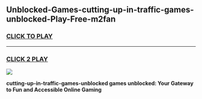 
## Unblocked-Games-cutting-up-in-traffic-games-unblocked-Play-Free-m2fan
<h3>
<a href="https://premium76.site?title=cutting-up-in-traffic-games-unblocked&ref=18A">CLICK TO PLAY</a></h3>
<hr>

<h3>
<a href="https://premium76.site?title=cutting-up-in-traffic-games-unblocked&ref=18A">CLICK 2 PLAY</a>
  
</h3>

<a href="https://premium76.site?title=cutting-up-in-traffic-games-unblocked&ref=18A"><img src="https://clearcache.store/games.png"></a>


**cutting-up-in-traffic-games-unblocked games unblocked: Your Gateway to Fun and Accessible Online Gaming**
